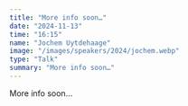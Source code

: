 ```yaml
---
title: "More info soon…"
date: "2024-11-13"
time: "16:15"
name: "Jochem Uytdehaage"
image: "/images/speakers/2024/jochem.webp"
type: "Talk"
summary: "More info soon…"
---
```


More info soon…
